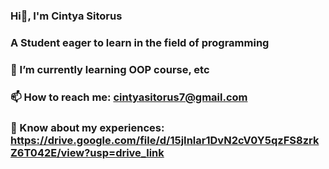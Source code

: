 ###                         Hi👋, I'm Cintya Sitorus

###             A Student eager to learn in the field of programming


###  🌱 I’m currently learning OOP course, etc
###  📫 How to reach me: cintyasitorus7@gmail.com
###  📄 Know about my experiences: https://drive.google.com/file/d/15jInlar1DvN2cV0Y5qzFS8zrkZ6T042E/view?usp=drive_link





<!--
**cintyasitorus/cintyasitorus** is a ✨ _special_ ✨ repository because its `README.md` (this file) appears on your GitHub profile.

Here are some ideas to get you started:
- 🌱 I’m currently learning course, etc
- 💬 Ask me about ...
- 📫 

